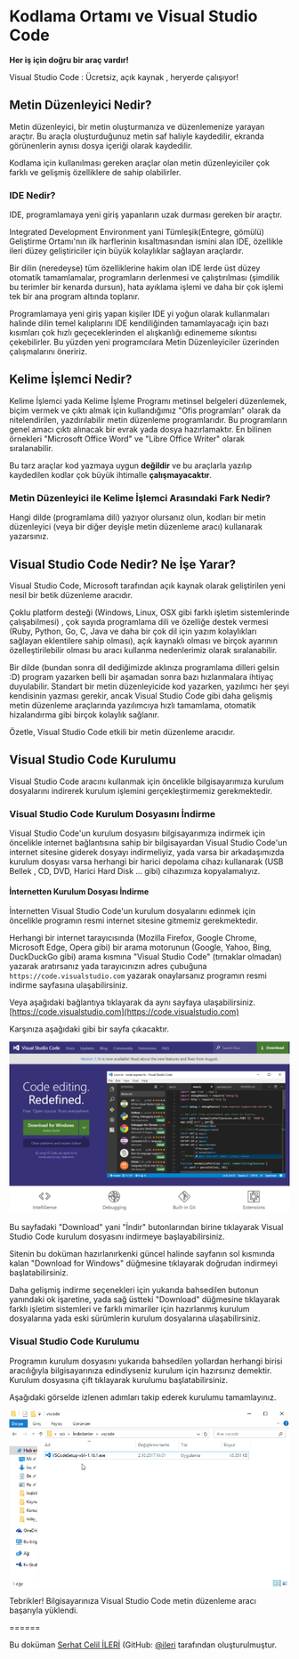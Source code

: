 # Kodlama Ortamı ve Visual Studio Code

**Her iş için doğru bir araç vardır!**

Visual Studio Code : Ücretsiz, açık kaynak , heryerde çalışıyor!

## Metin Düzenleyici Nedir?

Metin düzenleyici, bir metin oluşturmanıza ve düzenlemenize yarayan araçtır.
Bu araçla oluşturduğunuz metin saf haliyle kaydedilir, ekranda görünenlerin
aynısı dosya içeriği olarak kaydedilir.

Kodlama için kullanılması gereken araçlar olan metin düzenleyiciler çok farklı
ve gelişmiş özelliklere de sahip olabilirler.
### IDE Nedir?

IDE, programlamaya yeni giriş yapanların uzak durması gereken bir araçtır.

Integrated Development Environment yani Tümleşik(Entegre, gömülü) Geliştirme
Ortamı'nın ilk harflerinin kısaltmasından ismini alan IDE, özellikle
ileri düzey geliştiriciler için büyük kolaylıklar sağlayan araçlardır.

Bir dilin (neredeyse) tüm özelliklerine hakim olan IDE lerde üst düzey
otomatik tamamlamalar, programların derlenmesi ve çalıştırılması (şimdilik
bu terimler bir kenarda dursun), hata ayıklama işlemi ve daha bir çok işlemi
tek bir ana program altında toplanır.

Programlamaya yeni giriş yapan kişiler IDE yi yoğun olarak kullanmaları halinde
dilin temel kalıplarını IDE kendiliğinden tamamlayacağı için bazı kısımları
çok hızlı geçeceklerinden el alışkanlığı edinememe sıkıntısı çekebilirler.
Bu yüzden yeni programcılara Metin Düzenleyiciler üzerinden çalışmalarını
öneririz.

## Kelime İşlemci Nedir?

Kelime İşlemci yada Kelime İşleme Programı metinsel belgeleri düzenlemek,
biçim vermek ve çıktı almak için kullandığımız "Ofis programları" olarak da
nitelendirilen, yazdırılabilir metin düzenleme programlarıdır. Bu programların
genel amacı çıktı alınacak bir evrak yada dosya hazırlamaktır. En bilinen
örnekleri "Microsoft Office Word" ve "Libre Office Writer" olarak
sıralanabilir.

Bu tarz araçlar kod yazmaya uygun **değildir** ve bu araçlarla yazılıp
kaydedilen kodlar çok büyük ihtimalle **çalışmayacaktır**.

### Metin Düzenleyici ile Kelime İşlemci Arasındaki Fark Nedir?

Hangi dilde (programlama dili) yazıyor olursanız olun, kodları bir metin
düzenleyici (veya bir diğer deyişle metin düzenleme aracı) kullanarak 
yazarsınız.

## Visual Studio Code Nedir? Ne İşe Yarar?

Visual Studio Code, Microsoft tarafından açık kaynak olarak geliştirilen yeni
nesil bir betik düzenleme aracıdır.

Çoklu platform desteği (Windows, Linux, OSX gibi farklı işletim sistemlerinde
çalışabilmesi) , çok sayıda programlama dili ve özelliğe destek vermesi (Ruby,
Python, Go, C, Java ve daha bir çok dil için yazım kolaylıkları sağlayan
eklentilere sahip olması), açık kaynaklı olması ve birçok ayarının 
özelleştirilebilir olması bu aracı kullanma nedenlerimiz olarak sıralanabilir.

Bir dilde (bundan sonra dil dediğimizde aklınıza programlama dilleri gelsin :D)
program yazarken belli bir aşamadan sonra bazı hızlanmalara ihtiyaç 
duyulabilir. Standart bir metin düzenleyicide kod yazarken, yazılımcı her şeyi
kendisinin yazması gerekir, ancak Visual Studio Code gibi daha gelişmiş metin
düzenleme araçlarında yazılımcıya hızlı tamamlama, otomatik hizalandırma gibi
birçok kolaylık sağlanır.

Özetle, Visual Studio Code etkili bir metin düzenleme aracıdır.

## Visual Studio Code Kurulumu

Visual Studio Code aracını kullanmak için öncelikle bilgisayarımıza kurulum
dosyalarını indirerek kurulum işlemini gerçekleştirmemiz gerekmektedir.

### Visual Studio Code Kurulum Dosyasını İndirme

Visual Studio Code'un kurulum dosyasını bilgisayarımıza indirmek için öncelikle
internet bağlantısına sahip bir bilgisayardan Visual Studio Code'un internet
sitesine giderek dosyayı indirmeliyiz, yada varsa bir arkadaşımızda kurulum
dosyası varsa herhangi bir harici depolama cihazı kullanarak (USB Bellek , CD,
DVD, Harici Hard Disk ... gibi) cihazımıza kopyalamalıyız.

#### İnternetten Kurulum Dosyası İndirme

İnternetten Visual Studio Code'un kurulum dosyalarını edinmek için öncelikle
programın resmi internet sitesine gitmemiz gerekmektedir.

Herhangi bir internet tarayıcısında (Mozilla Firefox, Google Chrome, 
Microsoft Edge, Opera gibi) bir arama motorunun (Google, Yahoo, Bing, DuckDuckGo
gibi) arama kısmına "Visual Studio Code" (tırnaklar olmadan) yazarak 
aratırsanız yada tarayıcınızın adres çubuğuna `https://code.visualstudio.com`
yazarak onaylarsanız programın resmi indirme sayfasına ulaşabilirsiniz.

Veya aşağıdaki bağlantıya tıklayarak da aynı sayfaya ulaşabilirsiniz.
[https://code.visualstudio.com](https://code.visualstudio.com)

Karşınıza aşağıdaki gibi bir sayfa çıkacaktır.

![Visual Studio Code Resmi İnternet Sayfası](./images/vscode_kurulumu/sayfa_genel_gorunum.png)

Bu sayfadaki "Download" yani "İndir" butonlarından birine tıklayarak
Visual Studio Code kurulum dosyasını indirmeye başlayabilirsiniz.

Sitenin bu doküman hazırlanırkenki güncel halinde sayfanın sol kısmında
kalan "Download for Windows" düğmesine tıklayarak doğrudan indirmeyi 
başlatabilirsiniz. 

Daha gelişmiş indirme seçenekleri için yukarıda bahsedilen butonun yanındaki
ok işaretine, yada sağ üstteki "Download" düğmesine tıklayarak farklı
işletim sistemleri ve farklı mimariler için hazırlanmış kurulum dosyalarına
yada eski sürümlerin kurulum dosyalarına ulaşabilirsiniz.

### Visual Studio Code Kurulumu

Programın kurulum dosyasını yukarıda bahsedilen yollardan herhangi birisi
aracılığıyla bilgisayarınıza edindiyseniz kurulum için hazırsınız demektir.
Kurulum dosyasına çift tıklayarak kurulumu başlatabilirsiniz.

Aşağıdaki görselde izlenen adımları takip ederek kurulumu tamamlayınız.

![Visual Studio Code Kurulum Adımları](./images/vscode_kurulumu/vscode_kurulum.gif)

Tebrikler! Bilgisayarınıza Visual Studio Code metin düzenleme aracı
başarıyla yüklendi.

======

Bu doküman [Serhat Celil İLERİ](http://serhatcileri.com) (GitHub: [@ileri](https://github.com/ileri) tarafından oluşturulmuştur.
